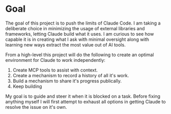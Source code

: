 # Goal

The goal of this project is to push the limits of Claude Code. I am taking a deliberate choice
in minimizing the usage of external libraries and frameworks, letting Claude build
what it uses. I am curious to see how capable it is in creating what I ask with minimal
oversight along with learning new ways extract the most value out of AI tools.

From a high-level this project will do the following to create an optimal environment
for Claude to work independently:

1. Create MCP tools to assist with context.
2. Create a mechanism to record a history of all it's work.
3. Build a mechanism to share it's progress publically.
4. Keep building

My goal is to guide and steer it when it is blocked on a task. Before fixing
anything myself I will first attempt to exhaust all options in getting Claude
to resolve the issue on it's own.
